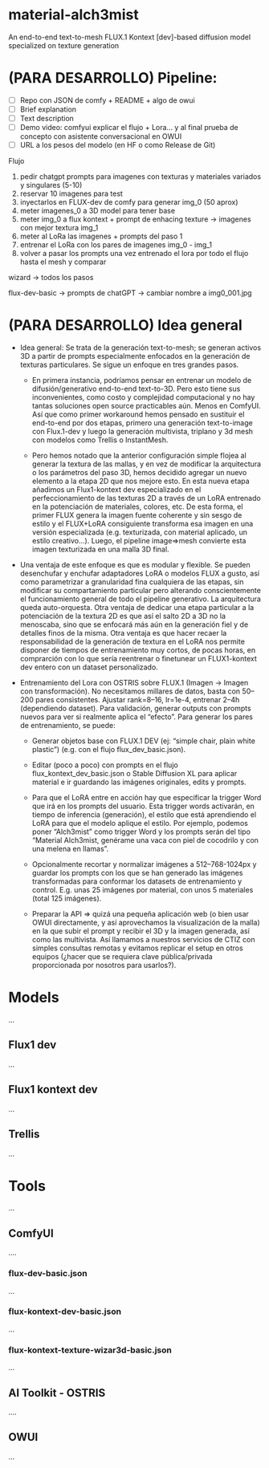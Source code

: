 # material-alch3mist
An end-to-end text-to-mesh FLUX.1 Kontext [dev]-based diffusion model specialized on texture generation

# (PARA DESARROLLO) Pipeline:

- [ ] Repo con JSON de comfy + README + algo de owui
- [ ] Brief explanation
- [ ] Text description
- [ ] Demo video: comfyui explicar el flujo + Lora... y al final prueba de concepto con asistente conversacional en OWUI
- [ ] URL a los pesos del modelo (en HF o como Release de Git)

Flujo

1. pedir chatgpt prompts para imagenes con texturas y materiales variados y singulares (5-10)
2. reservar 10 imagenes para test
3. inyectarlos en FLUX-dev de comfy para generar img_0 (50 aprox)
4. meter imagenes_0 a 3D model para tener base
5. meter img_0 a flux kontext + prompt de enhacing texture -> imagenes con mejor textura img_1
6. meter al LoRa las imagenes + prompts del paso 1
7. entrenar el LoRa con los pares de imagenes img_0 - img_1
8. volver a pasar los prompts una vez entrenado el lora por todo el flujo hasta el mesh y comparar
   
wizard -> todos los pasos

flux-dev-basic -> prompts de chatGPT -> cambiar nombre a img0_001.jpg

# (PARA DESARROLLO) Idea general

- Idea general: Se trata de la generación text-to-mesh; se generan activos 3D a partir de prompts especialmente enfocados en la generación de texturas particulares. Se sigue un enfoque en tres grandes pasos.

  - En primera instancia, podríamos pensar en entrenar un modelo de difusión/generativo end-to-end text-to-3D. Pero esto tiene sus inconvenientes, como costo y complejidad computacional y no hay tantas soluciones open source practicables aún. Menos en ComfyUI. Así que como primer workaround hemos pensado en sustituir el end-to-end por dos etapas, primero una generación text-to-image con Flux.1-dev y luego la generación multivista, triplano y 3d mesh con modelos como Trellis o InstantMesh. 

  - Pero hemos notado que la anterior configuración simple flojea al generar la textura de las mallas, y en vez de modificar la arquitectura o los parámetros del paso 3D, hemos decidido agregar un nuevo elemento a la etapa 2D que nos mejore esto. En esta nueva etapa añadimos un Flux1-kontext dev especializado en el perfeccionamiento de las texturas 2D a través de un LoRA entrenado en la potenciación de materiales, colores, etc. De esta forma, el primer FLUX genera la imagen fuente coherente y sin sesgo de estilo y el FLUX+LoRA consiguiente transforma esa imagen en una versión especializada (e.g. texturizada, con material aplicado, un estilo creativo…). Luego, el pipeline image=>mesh convierte esta imagen texturizada en una malla 3D final.

- Una ventaja de este enfoque es que es modular y flexible. Se pueden desenchufar y enchufar adaptadores LoRA o modelos FLUX a gusto, así como parametrizar a granularidad fina cualquiera de las etapas, sin modificar su compartamiento particular pero alterando conscientemente el funcionamiento general de todo el pipeline generativo. La arquitectura queda auto-orquesta. Otra ventaja de dedicar una etapa particular a la potenciación de la textura 2D es que así el salto 2D a 3D no la menoscaba, sino que se enfocará más aún en la generación fiel y de detalles finos de la misma. Otra ventaja es que hacer recaer la responsabilidad de la generación de textura en el LoRA nos permite disponer de tiempos de entrenamiento muy cortos, de pocas horas, en comprarción con lo que sería reentrenar o finetunear un FLUX1-kontext dev entero con un dataset personalizado.

- Entrenamiento del Lora con OSTRIS sobre FLUX.1 (Imagen → Imagen con transformación). No necesitamos millares de datos, basta con 50–200 pares consistentes. Ajustar rank=8–16, lr=1e-4, entrenar 2–4h (dependiendo dataset). Para validación, generar outputs con prompts nuevos para ver si realmente aplica el “efecto”. Para generar los pares de entrenamiento, se puede:

  - Generar objetos base con FLUX.1 DEV (ej: “simple chair, plain white plastic”) (e.g. con el flujo flux_dev_basic.json).

  - Editar (poco a poco) con prompts en el flujo flux_kontext_dev_basic.json o Stable Diffusion XL para aplicar material e ir guardando las imágenes originales, edits y prompts.

  - Para que el LoRA entre en acción hay que especificar la trigger Word que irá en los prompts del usuario. Esta trigger words activarán, en tiempo de inferencia (generación), el estilo que está aprendiendo el LoRA para que el modelo aplique el estilo. Por ejemplo, podemos poner “Alch3mist” como trigger Word y los prompts serán del tipo “Material Alch3mist, genérame una vaca con piel de cocodrilo y con una melena en llamas”.

  - Opcionalmente recortar y normalizar imágenes a 512–768-1024px y guardar los prompts con los que se han generado las imágenes transformadas para conformar los datasets de entrenamiento y control. E.g. unas 25 imágenes por material, con unos 5 materiales (total 125 imágenes).

  - Preparar la API => quizá una pequeña aplicación web (o bien usar OWUI directamente, y así aprovechamos la visualización de la malla) en la que subir el prompt y recibir el 3D y la imagen generada, así como las multivista. Así llamamos a nuestros servicios de CTIZ con simples consultas remotas y evitamos replicar el setup en otros equipos (¿hacer que se requiera clave pública/privada proporcionada por nosotros para usarlos?).

# Models

...

## Flux1 dev

...

## Flux1 kontext dev

...

## Trellis

...

# Tools

...

## ComfyUI

....

### flux-dev-basic.json

...

### flux-kontext-dev-basic.json

...

### flux-kontext-texture-wizar3d-basic.json

...

## AI Toolkit - OSTRIS

....


## OWUI

...
